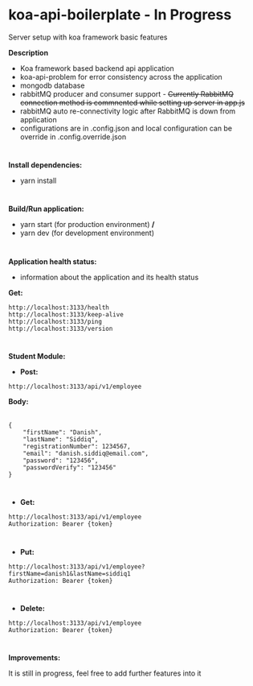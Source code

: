 # koa-api-boilerplate - In Progress
Server setup with koa framework basic features

**Description**
* Koa framework based backend api application
* koa-api-problem for error consistency across the application
* mongodb database
* rabbitMQ producer and consumer support - ~~Currently RabbitMQ connection method is commnented while setting up server in app.js~~
* rabbitMQ auto re-connectivity logic after RabbitMQ is down from application
* configurations are in .config.json and local configuration can be override in .config.override.json

#
**Install dependencies:**
* yarn install

#
**Build/Run application:**
* yarn start (for production environment) **/**
* yarn dev (for development environment)

#
**Application health status:**
* information about the application and its health status

**Get:**
```
http://localhost:3133/health
http://localhost:3133/keep-alive
http://localhost:3133/ping
http://localhost:3133/version
```
#
**Student Module:**

* **Post:**
```
http://localhost:3133/api/v1/employee
```
**Body:**
######
```
{
    "firstName": "Danish",
    "lastName": "Siddiq",
    "registrationNumber": 1234567,
    "email": "danish.siddiq@email.com",
    "password": "123456",
    "passwordVerify": "123456"
}
```

#
* **Get:**
```
http://localhost:3133/api/v1/employee
Authorization: Bearer {token}
```

#
* **Put:**
```
http://localhost:3133/api/v1/employee?firstName=danish1&lastName=siddiq1
Authorization: Bearer {token}
```

#
* **Delete:**
```
http://localhost:3133/api/v1/employee
Authorization: Bearer {token}
```

#
**Improvements:**

It is still in progress, feel free to add further features into it

